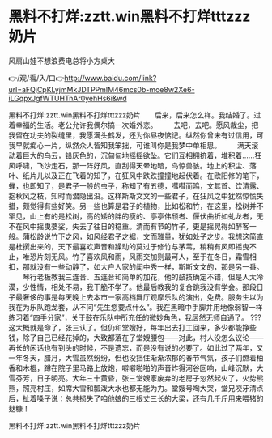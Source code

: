 # 黑料不打烊:zztt.win黑料不打烊tttzzz奶片
风扇山娃不想浪费电总将小方桌大

👉/观/看/入/口👉http://www.baidu.com/link?url=aFQjCpKLyjmMkJDTPPmIM46mcs0b-moe8w2Xe6-iLGqpxJgfWTUHTnAr0yehHs6i&wd

黑料不打烊:zztt.win黑料不打烊tttzzz奶片　　后来，后来怎么样。我结婚了。过着幸福的生活。老公允许我偶尔搞一次婚外恋。
　　去吧，去吧。愿风裁尘，把我留在功夫的裂缝里，我愿满头鹤发，还为你昼夜惦记。纵然你曾未有过信用，可我早就痴心一片，纵然众人皆知我笨拙，可谁叫你是我梦中单相思。
　　满天滚动着巨大的乌云，铅灰色的，沉甸甸地摇摇欲坠。它们互相拥挤着，堆积着……狂风呼啸，飞沙走石，那一阵好风，直刮得天晕地暗，鸟惊兽骇。地上的积尘、落叶、纸片儿以及正在飞着的知了，在狂风中跌跌撞撞地起伏着。在欧阳修的笔下，蝉，也即知了，是君子一般的虫子，称知了有五德，嘒嘒而鸣，文其首、饮清露、抱秋风之枝，知时而潜隐出没。这样斯斯文文的一些君子，在狂风之中犹然惊慌失措，颇觉得有些好笑。另一些也算是君子的植物，比如松和竹，在这里，松树并不罕见，山上有的是松树，高的矮的胖的瘦的、亭亭伟颀者、偃伏曲折如虬龙者，无不在风中摇曳婆娑，失去了往日的稳重。清而有节的竹子，更是摇晃得如醉客一般。蒲松龄说竹下之风，如风经君子之裾，文而雅量，犹如处子之步。我想这简直是杜撰出来的，天下最喜欢声音和躁动的莫过于修竹与茅苇，稍稍有风即摇曳不止，唯恐片刻无风。竹子喜欢风和雨，风雨交加则最可人，至于在冬日，霜雪相扣，那就没有一些动静了，如大户人家的闺中秀一样，斯斯文文的，那是另一番。
　　琴行老板教我三连音、五连音和简单的加花，他的鼓技确定不错，但是人太冷漠，少性情，相处不易，我干脆不学了。他最后教我的复合跳我没有学会。那段日子最奢侈的事是每天晚上去本市一家高档舞厅观摩乐队的演出，免费。服务生以为我在为乐队跑龙套，从不问“先生您要点什么”。我在黑暗中手脚并用地像弱智一样练习着“四手分家”，关于鼓在乐队中所充任的微妙角色，我居然无师自通了。
???这大概就是命了，张三认了。但仍和堂嫂好，每年出去打工回来，多少都能挣些钱，除了自己已经花掉的，大致都落在了堂嫂腰包——对此，村人没怎么议论——再长的闲话也有到头的时候，不是遗忘，而是没有说的必要了。如此过了两年，又一年冬天，腊月，大雪虽然纷纷，但也没挡住渐渐浓郁的春节气氛，孩子们燃着柏香和木棍，蹲在院子里马路上放炮，噼噼啪啪的声音炸得河谷回响，山峰沉默，大雪芬芳，日子明亮。大年三十黄昏，张三堂嫂家废弃的老房子忽然起火了，火势熊熊，照亮村庄，如席大雪和瓢泼大水也都无能为力。堂嫂号啕大哭，堂兄咬牙清点后，扯着嗓子说：总共损失了咱他娘的三根丈三长的大梁，还有几千斤用来喂猪的麸糠！

黑料不打烊:zztt.win黑料不打烊tttzzz奶片
